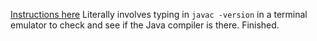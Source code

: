 [Instructions here](https://programmingbydoing.com/a/jdk-install.html)
Literally involves typing in `javac -version` in a terminal emulator to check and see if the Java compiler is there.
Finished.
